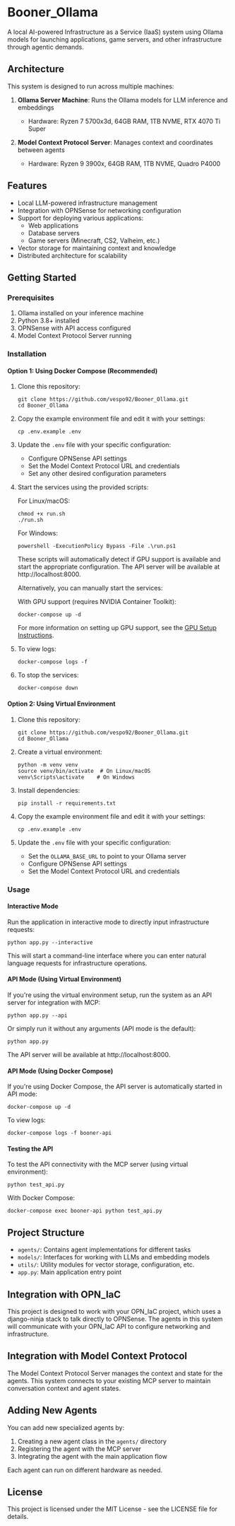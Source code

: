 # Booner_Ollama

A local AI-powered Infrastructure as a Service (IaaS) system using Ollama models for launching applications, game servers, and other infrastructure through agentic demands.

## Architecture

This system is designed to run across multiple machines:

1. **Ollama Server Machine**: Runs the Ollama models for LLM inference and embeddings
   - Hardware: Ryzen 7 5700x3d, 64GB RAM, 1TB NVME, RTX 4070 Ti Super

2. **Model Context Protocol Server**: Manages context and coordinates between agents
   - Hardware: Ryzen 9 3900x, 64GB RAM, 1TB NVME, Quadro P4000

## Features

- Local LLM-powered infrastructure management
- Integration with OPNSense for networking configuration
- Support for deploying various applications:
  - Web applications
  - Database servers
  - Game servers (Minecraft, CS2, Valheim, etc.)
- Vector storage for maintaining context and knowledge
- Distributed architecture for scalability

## Getting Started

### Prerequisites

1. Ollama installed on your inference machine
2. Python 3.8+ installed
3. OPNSense with API access configured
4. Model Context Protocol Server running

### Installation

#### Option 1: Using Docker Compose (Recommended)

1. Clone this repository:
   ```
   git clone https://github.com/vespo92/Booner_Ollama.git
   cd Booner_Ollama
   ```

2. Copy the example environment file and edit it with your settings:
   ```
   cp .env.example .env
   ```

3. Update the `.env` file with your specific configuration:
   - Configure OPNSense API settings
   - Set the Model Context Protocol URL and credentials
   - Set any other desired configuration parameters

4. Start the services using the provided scripts:

   For Linux/macOS:
   ```
   chmod +x run.sh
   ./run.sh
   ```

   For Windows:
   ```
   powershell -ExecutionPolicy Bypass -File .\run.ps1
   ```

   These scripts will automatically detect if GPU support is available and start the appropriate configuration. The API server will be available at http://localhost:8000.
   
   Alternatively, you can manually start the services:
   
   With GPU support (requires NVIDIA Container Toolkit):
   ```
   docker-compose up -d
   ```
   
   For more information on setting up GPU support, see the [GPU Setup Instructions](GPU_SETUP.md).

5. To view logs:
   ```
   docker-compose logs -f
   ```

6. To stop the services:
   ```
   docker-compose down
   ```

#### Option 2: Using Virtual Environment

1. Clone this repository:
   ```
   git clone https://github.com/vespo92/Booner_Ollama.git
   cd Booner_Ollama
   ```

2. Create a virtual environment:
   ```
   python -m venv venv
   source venv/bin/activate  # On Linux/macOS
   venv\Scripts\activate    # On Windows
   ```

3. Install dependencies:
   ```
   pip install -r requirements.txt
   ```

4. Copy the example environment file and edit it with your settings:
   ```
   cp .env.example .env
   ```

5. Update the `.env` file with your specific configuration:
   - Set the `OLLAMA_BASE_URL` to point to your Ollama server
   - Configure OPNSense API settings
   - Set the Model Context Protocol URL and credentials

### Usage

#### Interactive Mode

Run the application in interactive mode to directly input infrastructure requests:

```
python app.py --interactive
```

This will start a command-line interface where you can enter natural language requests for infrastructure operations.

#### API Mode (Using Virtual Environment)

If you're using the virtual environment setup, run the system as an API server for integration with MCP:

```
python app.py --api
```

Or simply run it without any arguments (API mode is the default):

```
python app.py
```

The API server will be available at http://localhost:8000.

#### API Mode (Using Docker Compose)

If you're using Docker Compose, the API server is automatically started in API mode:

```
docker-compose up -d
```

To view logs:

```
docker-compose logs -f booner-api
```

#### Testing the API

To test the API connectivity with the MCP server (using virtual environment):

```
python test_api.py
```

With Docker Compose:

```
docker-compose exec booner-api python test_api.py
```

## Project Structure

- `agents/`: Contains agent implementations for different tasks
- `models/`: Interfaces for working with LLMs and embedding models
- `utils/`: Utility modules for vector storage, configuration, etc.
- `app.py`: Main application entry point

## Integration with OPN_IaC

This project is designed to work with your OPN_IaC project, which uses a django-ninja stack to talk directly to OPNSense. The agents in this system will communicate with your OPN_IaC API to configure networking and infrastructure.

## Integration with Model Context Protocol

The Model Context Protocol Server manages the context and state for the agents. This system connects to your existing MCP server to maintain conversation context and agent states.

## Adding New Agents

You can add new specialized agents by:

1. Creating a new agent class in the `agents/` directory
2. Registering the agent with the MCP server
3. Integrating the agent with the main application flow

Each agent can run on different hardware as needed.

## License

This project is licensed under the MIT License - see the LICENSE file for details.
